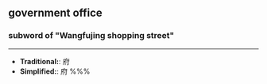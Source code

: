 ## government office
### subword of "Wangfujing shopping street"
---
- **Traditional:**: 府
- **Simplified:**: 府
%%%
